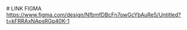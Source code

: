 #   LINK FIGMA https://www.figma.com/design/NfbmfDBcFn7owGcYbAuRe5/Untitled?t=kFRRAxNApsRGp40K-1
 
 
